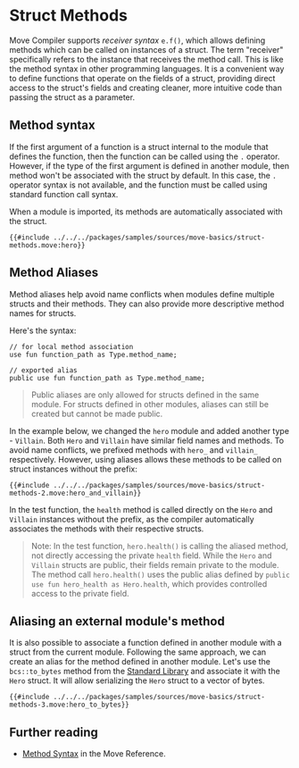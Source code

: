 # Struct Methods

Move Compiler supports _receiver syntax_ `e.f()`, which allows defining methods which can be called on
instances of a struct. The term "receiver" specifically refers to the instance that receives the
method call. This is like the method syntax in other programming languages. It is a
convenient way to define functions that operate on the fields of a struct, providing direct access
to the struct's fields and creating cleaner, more intuitive code than passing the struct as a parameter.

## Method syntax

If the first argument of a function is a struct internal to the module that
defines the function, then the function can be called using the `.` operator.
However, if the type of the first argument is defined in another module, then
method won't be associated with the struct by default. In this case, the `.`
operator syntax is not available, and the function must be called using
standard function call syntax.

When a module is imported, its methods are automatically associated with the struct.

```move
{{#include ../../../packages/samples/sources/move-basics/struct-methods.move:hero}}
```

## Method Aliases

Method aliases help avoid name conflicts when modules define multiple structs and their methods.
They can also provide more descriptive method names for structs.

Here's the syntax:

```move
// for local method association
use fun function_path as Type.method_name;

// exported alias
public use fun function_path as Type.method_name;
```

> Public aliases are only allowed for structs defined in the same module. For structs defined in
> other modules, aliases can still be created but cannot be made public.

In the example below, we changed the `hero` module and added another type - `Villain`. Both `Hero`
and `Villain` have similar field names and methods. To avoid name conflicts, we prefixed methods
with `hero_` and `villain_` respectively. However, using aliases allows these methods to be called
on struct instances without the prefix:

```move
{{#include ../../../packages/samples/sources/move-basics/struct-methods-2.move:hero_and_villain}}
```

In the test function, the `health` method is called directly on the `Hero` and `Villain` instances
without the prefix, as the compiler automatically associates the methods with their respective
structs.

> Note: In the test function, `hero.health()` is calling the aliased method, not directly accessing
> the private `health` field. While the `Hero` and `Villain` structs are public, their fields remain private
> to the module. The method call `hero.health()` uses the public alias defined by `public use fun
> hero_health as Hero.health`, which provides controlled access to the private field.

## Aliasing an external module's method

It is also possible to associate a function defined in another module with a struct from the current
module. Following the same approach, we can create an alias for the method defined in another
module. Let's use the `bcs::to_bytes` method from the [Standard Library](./standard-library.md) and
associate it with the `Hero` struct. It will allow serializing the `Hero` struct to a vector of
bytes.

```move
{{#include ../../../packages/samples/sources/move-basics/struct-methods-3.move:hero_to_bytes}}
```

## Further reading

- [Method Syntax](/reference/method-syntax.html) in the Move Reference.
